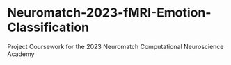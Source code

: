 # Neuromatch-2023-fMRI-Emotion-Classification
Project Coursework for the 2023 Neuromatch Computational Neuroscience Academy
